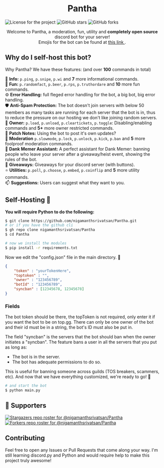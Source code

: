 <h1 style="text-align: center;"> Pantha </h1>
<a href="https://github.com/nigamanthsrivatsan/Pantha/blob/main/LICENSE"><img style="display: inline-block;" alt="License for the project" src="https://img.shields.io/github/license/nigamanthsrivatsan/Pantha?style=for-the-badge"></a>
<a href="https://github.com/nigamanthsrivatsan/Pantha/stargazers"><img style="display: inline-block;" alt="GitHub stars" src="https://img.shields.io/github/stars/nigamanthsrivatsan/Pantha?style=for-the-badge"></a> 
<img style="display: inline-block;" alt="GitHub forks" src="https://img.shields.io/github/forks/nigamanthsrivatsan/Pantha?style=for-the-badge">

<p style="text-align: center;"> Welcome to Pantha, a moderation, fun, utility and <b> completely open source </b> discord bot for your server! <br>
  Emojis for the bot can be found at <a href="https://discord.gg/thejedi"> this link </a>. </p>

## Why do I self-host this bot?

Why Pantha? We have these features: (and over **100** commands in total)

📑 **Info:** `p.ping`, `p.snipe`, `p.wi` and **7** more informational commands. <br>
🎈 **Fun:** `p.randomfact`, `p.beer`, `p.rps`, `p.truthordare` and **10** more fun commands.  <br> 
⚙️ **Error Handling:** full fleged error handling for the bot, a big bot, big error handling. <br>
🛡️ **Anti-Spam Protection:** The bot doesn't join servers with below 50 members as many tasks are running for each server that the bot is in, thus to reduce the pressure on our hosting we don't like joining random servers.  <br> 
👑 **Owner:** `p.load`, `p.unload`, `p.cleartickets`, `p.toggle`: Disabling/enabling commands and **5+** more owner restricted commands. <br> 
📝 **Patch Notes:** Using the bot to post it's own updates? <br>
🔨 **Moderation** `p.slowmode`, `p.lock`, `p.unlock`, `p.kick`, `p.ban` and **5** more foolproof moderation commands. <br> 
🐸 **Dank Memer Assistant:** A perfect assistant for Dank Memer: banning people who leave your server after a giveaway/heist event, showing the rules of the bot.  <br> 
🎉 **Giveaways:** Giveaways for your discord server (with buttons). <br> 
⭐ **Utilities:** `p.poll`, `p.choose`, `p.embed`, `p.coinflip` and **5** more utility commands. <br>
📫 **Suggestions:** Users can suggest what they want to you.  <br>

## Self-Hosting 🚀

**You will require Python to do the following:** 

```bash
$ git clone https://github.com/nigamanthsrivatsan/Pantha.git
# or if you have the github cli
$ gh repo clone nigamanthsrivatsan/Pantha
$ cd Pantha

# now we install the modules
$ pip install -r requirements.txt 
```

Now we edit the "config.json" file in the main directory. 🤔

```json
{
    "token" : "yourTokenHere",
    "toptoken" : "",
    "owner" : "123456789",
    "botId" : "123456789",
    "syncban" : [12345678, 12345678] 
}
```

### Fields

The bot token should be there, the topToken is not required, only enter it if you want the bot to be on top.gg.
There can only be one owner of the bot and their id must be in a string, the bot's ID must also be put in. 

The field "syncban" is the servers that the bot should ban when the owner initiates a "syncban". 
The feature bans a user in all the servers that you put as long as:

* The bot is in the server.
* The bot has adequate permissions to do so. 

This is useful for banning someone across guilds (TOS breakers, scammers, etc).
And now that we have everything customized, we're ready to go! 🚀

```bash
# and start the bot 
$ python main.py
```

## :clap:  Supporters
[![Stargazers repo roster for @nigamanthsrivatsan/Pantha](https://reporoster.com/stars/nigamanthsrivatsan/Pantha)](https://github.com/nigamanthsrivatsan/Pantha/stargazers)
[![Forkers repo roster for @nigamanthsrivatsan/Pantha](https://reporoster.com/forks/nigamanthsrivatsan/Pantha)](https://github.com/nigamanthsrivatsan/Pantha/network/members)
<br/>

## Contributing

Feel free to open any Issues or Pull Requests that come along your way. 
I'm still learning discord.py and Python and would require help to make this project truly awesome!


